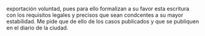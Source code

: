 exportación voluntad, pues para ello formalizan a su favor esta escritura con los requisitos legales y precisos que sean condcentes a su mayor estabilidad. Me pide que de ello de los casos publicados y que se publiquen en el diario de la ciudad.